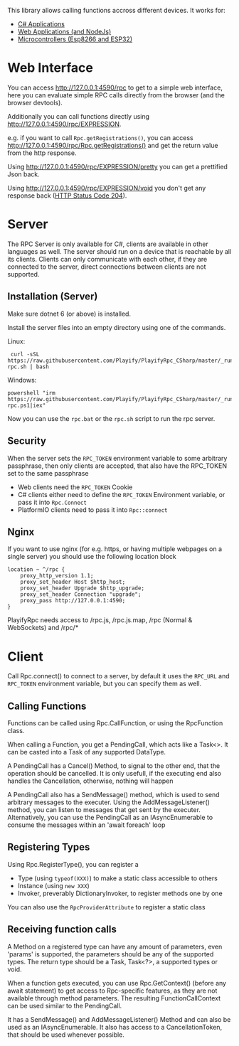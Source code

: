 This library allows calling functions accross different devices. It works for:

* [C# Applications](https://www.nuget.org/packages/PlayifyRpc/)
* [Web Applications (and NodeJs)](https://www.npmjs.com/package/playify-rpc)
* [Microcontrollers (Esp8266 and ESP32)](https://registry.platformio.org/libraries/playify/playify-rpc)

# Web Interface

You can access http://127.0.0.1:4590/rpc to get to a simple web interface,
here you can evaluate simple RPC calls directly from the browser (and the browser devtools).

Additionally you can call functions directly using http://127.0.0.1:4590/rpc/EXPRESSION.

e.g. if you want to call `Rpc.getRegistrations()`, you can access http://127.0.0.1:4590/rpc/Rpc.getRegistrations()
and get the return value from the http response.

Using http://127.0.0.1:4590/rpc/EXPRESSION/pretty you can get a prettified Json back.

Using http://127.0.0.1:4590/rpc/EXPRESSION/void you don't get any response back
([HTTP Status Code 204](https://developer.mozilla.org/en-US/docs/Web/HTTP/Status/204)).

# Server

The RPC Server is only available for C#, clients are available in other languages as well.
The server should run on a device that is reachable by all its clients.
Clients can only communicate with each other, if they are connected to the server,
direct connections between clients are not supported.

## Installation (Server)

Make sure dotnet 6 (or above) is installed.

Install the server files into an empty directory using one of the commands.

Linux:

```(shell)
 curl -sSL https://raw.githubusercontent.com/Playify/PlayifyRpc_CSharp/master/_run/get-rpc.sh | bash
```

Windows:

```(shell)
powershell "irm https://raw.githubusercontent.com/Playify/PlayifyRpc_CSharp/master/_run/get-rpc.ps1|iex"
```

Now you can use the `rpc.bat` or the `rpc.sh` script to run the rpc server.

## Security

When the server sets the `RPC_TOKEN` environment variable to some arbitrary passphrase,
then only clients are accepted, that also have the RPC_TOKEN set to the same passphrase

* Web clients need the `RPC_TOKEN` Cookie
* C# clients either need to define the `RPC_TOKEN` Environment variable,
  or pass it into `Rpc.Connect`
* PlatformIO clients need to pass it into `Rpc::connect`

## Nginx

If you want to use nginx (for e.g. https, or having multiple webpages on a single server)
you should use the following location block

```(config)
location ~ ^/rpc {
	proxy_http_version 1.1;
	proxy_set_header Host $http_host;
	proxy_set_header Upgrade $http_upgrade;
	proxy_set_header Connection "upgrade";
	proxy_pass http://127.0.0.1:4590;
}
```

PlayifyRpc needs access to /rpc.js, /rpc.js.map, /rpc (Normal & WebSockets) and /rpc/*

# Client

Call Rpc.connect() to connect to a server, by default it uses the `RPC_URL` and `RPC_TOKEN` environment variable, but
you can specify them as well.

## Calling Functions

Functions can be called using Rpc.CallFunction, or using the RpcFunction class.

When calling a Function, you get a PendingCall, which acts like a Task<>. It can be casted into a Task of any supported
DataType.

A PendingCall has a Cancel() Method, to signal to the other end, that the operation should be cancelled. It is only
usefull, if the executing end also handles the Cancellation, otherwise, nothing will happen

A PendingCall also has a SendMessage() method, which is used to send arbitrary messages to the executer. Using the
AddMessageListener() method, you can listen to messages that get sent by the executer.
Alternatively, you can use the PendingCall as an IAsyncEnumerable to consume the messages within an 'await foreach' loop

## Registering Types

Using Rpc.RegisterType(), you can register a

* Type (using `typeof(XXX)`) to make a static class accessible to others
* Instance (using `new XXX`)
* Invoker, preverably DictionaryInvoker, to register methods one by one

You can also use the `RpcProviderAttribute` to register a static class

## Receiving function calls

A Method on a registered type can have any amount of parameters, even 'params' is supported, the parameters should be
any of the supported types.
The return type should be a Task, Task<?>, a supported types or void.

When a function gets executed, you can use Rpc.GetContext() (before any await statement) to get access to Rpc-specific
features, as they are not available through method parameters.
The resulting FunctionCallContext can be used similar to the PendingCall.

It has a SendMessage() and AddMessageListener() Method and can also be used as an IAsyncEnumerable.
It also has access to a CancellationToken, that should be used whenever possible.